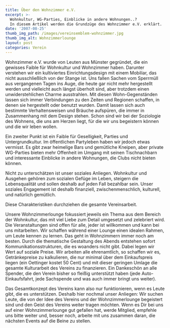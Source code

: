 ```yaml
---
title: Über den Wohnzimmer e.V.
excerpt: >-
  Wohnkultur, WG-Parties, Einblicke in andere Wohnungen..?
  In diesem Artikel werden die Grundzüge des Wohnzimmer e.V. erklärt.
date: '2007-08-25'
thumb_img_path: /images/vereinsemblem-wohnzimmer.jpg
thumb_img_alt: Wohnzimmerlounge
layout: post
categories: Verein
---
```



Wohnzimmer e.V. wurde von Leuten aus Münster gegründet, die ein gewisses Faible für Wohnkultur und Wohnzimmer haben. Darunter verstehen wir ein kultiviertes Einrichtungsdesign mit einem Mobiliar, das nicht ausschließlich von der Stange ist. Uns fallen Sachen vom Sperrmüll aus vergangenen Tagen ins Auge, die heute gar nicht mehr hergestellt werden und vielleicht auch längst überholt sind, aber trotzdem einen unwiderstehlichen Charme ausstrahlen. Mit diesen Wohn-Gegenständen lassen sich immer Verbindungen zu den Zeiten und Regionen schaffen, in denen sie hergestellt oder benutzt wurden. Damit lassen sich auch bestimmte Verhaltensweisen und Bräuche aufspüren, die immer in Zusammenhang mit dem Design stehen. Schon sind wir bei der Soziologie des Wohnens, die uns am Herzen liegt, für die wir uns begeistern können und die wir leben wollen.

Ein zweiter Punkt ist ein Faible für Geselligkeit, Parties und Untergrundkultur. Im öffentlichen Partyleben haben wir jedoch etwas vermisst. Es gibt zwar heimelige Bars und gemütliche Kneipen, aber private WG-Parties bieten mehr Offenheit im Umgang mit seinen Tischnachbarn und interessante Einblicke in andere Wohnungen, die Clubs nicht bieten können.

Nicht zu unterschätzen ist unser soziales Anliegen. Wohnkultur und Ausgehen gehören zum sozialen Gefüge im Leben, steigern die Lebensqualität und sollen deshalb auf jeden Fall bezahlbar sein. Unser soziales Engagement ist deshalb finanziell, zwischenmenschlich, kulturell, und natürlich gemütlich.

Diese Charakteristiken durchziehen die gesamte Vereinsarbeit.

Unsere Wohnzimmerlounge fokussiert jeweils ein Thema aus dem Bereich der Wohnkultur, das mit viel Liebe zum Detail umgesetzt und zelebriert wird. Die Veranstaltungen sind offen für alle, jeder ist willkommen und kann bei uns mitarbeiten. Wir schaffen während einer Lounge einen idealen Rahmen, um Leute kennen zu lernen. Das geht in Wohnzimmern immer noch am besten. Durch die thematische Gestaltung des Abends entstehen sofort Kommunikationsstrukturen, die es woanders nicht gibt. Dabei legen wir Wert auf soziale Preise. Wir arbeiten alle ehrenamtlich, so schaffen wir es, Getränkepreise zu kalkulieren, die nur minimal über dem Einkaufspreis liegen (ein Oettinger kostet 50 Cent) und mit dieser geringen Umlage die gesamte Kulturarbeit des Vereins zu finanzieren. Ein Dankeschön an alle Spender, die den Verein bisher so fleißig unterstützt haben (jede Auto-Einkaufsfahrt, jede Sachspende und was auch immer bringt uns weiter).

Das Gesamtkonzept des Vereins kann also nur funktionieren, wenn es Leute gibt, die es unterstützen. Deshalb hier nochmal unser Anliegen:
Wir suchen Leute, die von der Idee des Vereins und der Wohnzimmerlounge begeistert sind und den Geist des Vereins weiter tragen möchten. Wenn es Dir bei uns auf einer Wohnzimmerlounge gut gefallen hat, werde Mitglied, empfehle uns bitte weiter und, besser noch, arbeite mit uns zusammen daran, die nächsten Events auf die Beine zu stellen.

